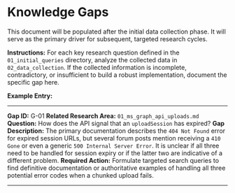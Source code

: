 # Knowledge Gaps

This document will be populated after the initial data collection phase. It will serve as the primary driver for subsequent, targeted research cycles.

**Instructions:**
For each key research question defined in the `01_initial_queries` directory, analyze the collected data in `02_data_collection`. If the collected information is incomplete, contradictory, or insufficient to build a robust implementation, document the specific gap here.

**Example Entry:**

---

**Gap ID:** G-01
**Related Research Area:** `01_ms_graph_api_uploads.md`
**Question:** How does the API signal that an `uploadSession` has expired?
**Gap Description:**
The primary documentation describes the `404 Not Found` error for expired session URLs, but several forum posts mention receiving a `410 Gone` or even a generic `500 Internal Server Error`. It is unclear if all three need to be handled for session expiry or if the latter two are indicative of a different problem.
**Required Action:**
Formulate targeted search queries to find definitive documentation or authoritative examples of handling all three potential error codes when a chunked upload fails.

---